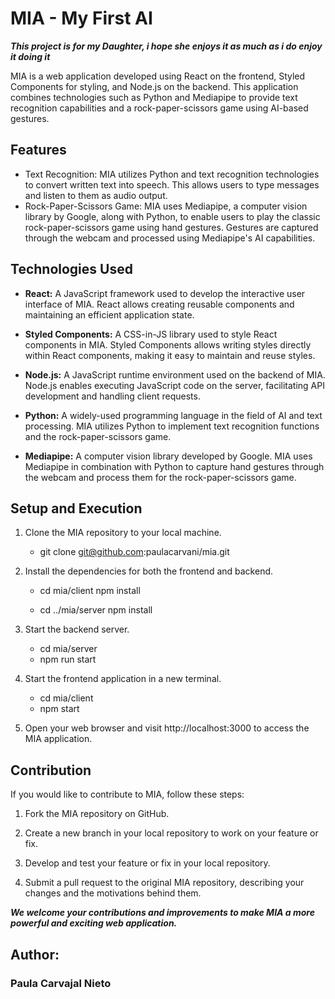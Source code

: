 # MIA - My First AI

***This project is for my Daughter, i hope she enjoys it as much as i do enjoy it doing it***

MIA is a web application developed using React on the frontend, Styled Components for styling, and Node.js on the backend. This application combines technologies such as Python and Mediapipe to provide text recognition capabilities and a rock-paper-scissors game using AI-based gestures.

## Features

+ Text Recognition: MIA utilizes Python and text recognition technologies to convert written text into speech. This allows users to type messages and listen to them as audio output.
+ Rock-Paper-Scissors Game: MIA uses Mediapipe, a computer vision library by Google, along with Python, to enable users to play the classic rock-paper-scissors game using hand gestures. Gestures are captured through the webcam and processed using Mediapipe's AI capabilities.

## Technologies Used

+ **React:** A JavaScript framework used to develop the interactive user interface of MIA. React allows creating reusable components and maintaining an efficient application state.

+ **Styled Components:** A CSS-in-JS library used to style React components in MIA. Styled Components allows writing styles directly within React components, making it easy to maintain and reuse styles.

+ **Node.js:** A JavaScript runtime environment used on the backend of MIA. Node.js enables executing JavaScript code on the server, facilitating API development and handling client requests.

+ **Python:** A widely-used programming language in the field of AI and text processing. MIA utilizes Python to implement text recognition functions and the rock-paper-scissors game.

+ **Mediapipe:** A computer vision library developed by Google. MIA uses Mediapipe in combination with Python to capture hand gestures through the webcam and process them for the rock-paper-scissors game.

## Setup and Execution

1. Clone the MIA repository to your local machine.


    + git clone git@github.com:paulacarvani/mia.git


2. Install the dependencies for both the frontend and backend.


    + cd mia/client npm install

    + cd ../mia/server npm install

3. Start the backend server.
    + cd mia/server
    + npm run start

4. Start the frontend application in a new terminal.
    + cd mia/client
    + npm start


5. Open your web browser and visit http://localhost:3000 to access the MIA application.

## Contribution

If you would like to contribute to MIA, follow these steps:

1. Fork the MIA repository on GitHub.

2. Create a new branch in your local repository to work on your feature or fix.

3. Develop and test your feature or fix in your local repository.

4. Submit a pull request to the original MIA repository, describing your changes and the motivations behind them.

***We welcome your contributions and improvements to make MIA a more powerful and exciting web application.***

## Author:

### Paula Carvajal Nieto